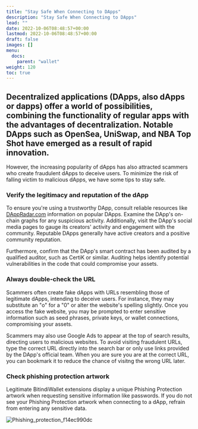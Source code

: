 ```yaml
---
title: "Stay Safe When Connecting to DApps"
description: "Stay Safe When Connecting to DApps"
lead: ""
date: 2022-10-06T08:48:57+00:00
lastmod: 2022-10-06T08:48:57+00:00
draft: false
images: []
menu:
  docs:
    parent: "wallet"
weight: 120
toc: true
---
```


## Decentralized applications (DApps, also dApps or dapps) offer a world of possibilities, combining the functionality of regular apps with the advantages of decentralization. Notable DApps such as OpenSea, UniSwap, and NBA Top Shot have emerged as a result of rapid innovation.

However, the increasing popularity of dApps has also attracted scammers who create fraudulent dApps to deceive users. To minimize the risk of falling victim to malicious dApps, we have some tips to stay safe.

### Verify the legitimacy and reputation of the dApp

To ensure you're using a trustworthy DApp, consult reliable resources like [DAppRadar.com](https://dappradar.com/) information on popular DApps. Examine the DApp's on-chain graphs for any suspicious activity. Additionally, visit the DApp's social media pages to gauge its creators' activity and engagement with the community. Reputable DApps generally have active creators and a positive community reputation.

Furthermore, confirm that the DApp's smart contract has been audited by a qualified auditor, such as CertiK or similar. Auditing helps identify potential vulnerabilities in the code that could compromise your assets.

### Always double-check the URL

Scammers often create fake dApps with URLs resembling those of legitimate dApps, intending to deceive users. For instance, they may substitute an "o" for a "0" or alter the website's spelling slightly. Once you access the fake website, you may be prompted to enter sensitive information such as seed phrases, private keys, or wallet connections, compromising your assets.

Scammers may also use Google Ads to appear at the top of search results, directing users to malicious websites. To avoid visiting fraudulent URLs, type the correct URL directly into the search bar or only use links provided by the DApp's official team. When you are sure you are at the correct URL, you can bookmark it to reduce the chance of visitng the wrong URL later.

### Check phishing protection artwork

Legitimate BitindiWallet extensions display a unique Phishing Protection artwork when requesting sensitive information like passwords. If you do not see your Phishing Protection artwork when connecting to a dApp, refrain from entering any sensitive data.

![Phishing_protection_f14ec990dc](https://github.com/bitindi/docs/assets/119077822/e0fa729a-790b-47c7-af07-50736bf71dcf)
